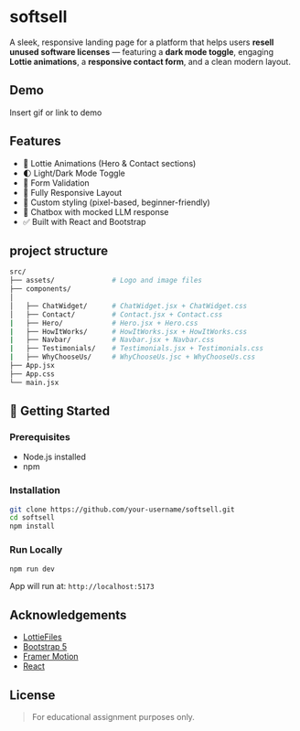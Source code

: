# softsell

A sleek, responsive landing page for a platform that helps users **resell unused software licenses** — featuring a **dark mode toggle**, engaging **Lottie animations**, a **responsive contact form**, and a clean modern layout.

## Demo

Insert gif or link to demo

## Features

- 🎥 Lottie Animations (Hero & Contact sections)
- 🌓 Light/Dark Mode Toggle
- 🧠 Form Validation
- 📱 Fully Responsive Layout
- 🎨 Custom styling (pixel-based, beginner-friendly)
- 💬 Chatbox with mocked LLM response
- ✅ Built with React and Bootstrap

## project structure
```bash
src/
├── assets/              # Logo and image files
├── components/
│   
│   ├── ChatWidget/      # ChatWidget.jsx + ChatWidget.css
│   ├── Contact/         # Contact.jsx + Contact.css
|   ├── Hero/            # Hero.jsx + Hero.css
|   ├── HowItWorks/      # HowItWorks.jsx + HowItWorks.css
|   ├── Navbar/          # Navbar.jsx + Navbar.css
|   ├── Testimonials/    # Testimonials.jsx + Testimonials.css
|   ├── WhyChooseUs/     # WhyChooseUs.jsc + WhyChooseUs.css
├── App.jsx
├── App.css
└── main.jsx
```

## 🚀 Getting Started

### Prerequisites

* Node.js installed
* npm

### Installation

```bash
git clone https://github.com/your-username/softsell.git
cd softsell
npm install
```

### Run Locally

```bash
npm run dev
```

App will run at: `http://localhost:5173`

## Acknowledgements

* [LottieFiles](https://lottiefiles.com/)
* [Bootstrap 5](https://getbootstrap.com/)
* [Framer Motion](https://www.framer.com/motion/)
* [React](https://react.dev/)


## License

> For educational assignment purposes only.

